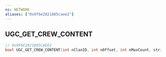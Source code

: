 ```yaml
---
ns: NETWORK
aliases: ["0x9f6e2821885caee2"]
---
```

## UGC_GET_CREW_CONTENT

```c
// 0x9F6E2821885CAEE2
bool UGC_GET_CREW_CONTENT(int nClanID, int nOffset, int nMaxCount, string szContentType, int descriptionsId);
```
